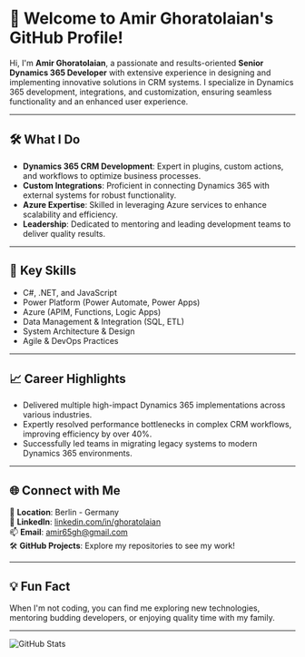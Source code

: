 # 👋 Welcome to Amir Ghoratolaian's GitHub Profile!

Hi, I'm **Amir Ghoratolaian**, a passionate and results-oriented **Senior Dynamics 365 Developer** with extensive experience in designing and implementing innovative solutions in CRM systems. I specialize in Dynamics 365 development, integrations, and customization, ensuring seamless functionality and an enhanced user experience.

---

## 🛠️ What I Do
- **Dynamics 365 CRM Development**: Expert in plugins, custom actions, and workflows to optimize business processes.
- **Custom Integrations**: Proficient in connecting Dynamics 365 with external systems for robust functionality.
- **Azure Expertise**: Skilled in leveraging Azure services to enhance scalability and efficiency.
- **Leadership**: Dedicated to mentoring and leading development teams to deliver quality results.

---

## 🌟 Key Skills
- C#, .NET, and JavaScript
- Power Platform (Power Automate, Power Apps)
- Azure (APIM, Functions, Logic Apps)
- Data Management & Integration (SQL, ETL)
- System Architecture & Design
- Agile & DevOps Practices

---

## 📈 Career Highlights
- Delivered multiple high-impact Dynamics 365 implementations across various industries.
- Expertly resolved performance bottlenecks in complex CRM workflows, improving efficiency by over 40%.
- Successfully led teams in migrating legacy systems to modern Dynamics 365 environments.

---

## 🌐 Connect with Me
📍 **Location**: Berlin - Germany  
💼 **LinkedIn**: [linkedin.com/in/ghoratolaian](https://www.linkedin.com/in/ghoratolaian/)  
📫 **Email**: [amir65gh@gmail.com](mailto:amir65gh@gmail.com)  
🛠️ **GitHub Projects**: Explore my repositories to see my work!

---

## 💡 Fun Fact
When I'm not coding, you can find me exploring new technologies, mentoring budding developers, or enjoying quality time with my family.

---

![GitHub Stats](https://github-readme-stats.vercel.app/api?username=ghoratolaian&show_icons=true&theme=radical)
